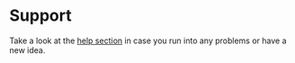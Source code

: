 <!--
SPDX-FileCopyrightText: The ilo Authors
SPDX-License-Identifier: 0BSD
 -->

# Support

Take a look at the [help section](https://ilo.projects.metio.wtf/community/help/) in case you run into any problems or have a new idea.
